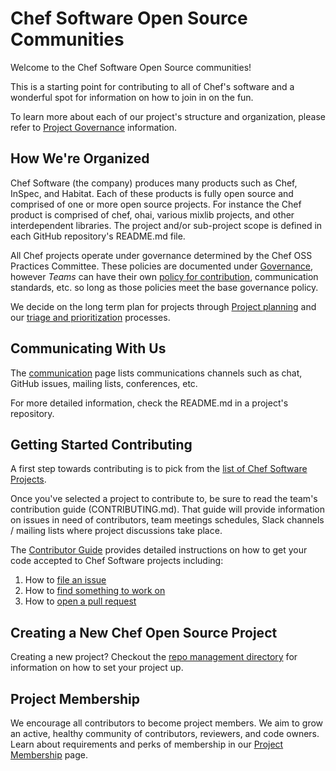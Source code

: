 # Chef Software Open Source Communities

Welcome to the Chef Software Open Source communities!

This is a starting point for contributing to all of Chef's software and a wonderful spot for information on how to join in on the fun.

To learn more about each of our project's structure and organization, please refer to [Project Governance](governance.md) information.

## How We're Organized

Chef Software (the company) produces many products such as Chef, InSpec, and Habitat. Each of these products is fully open source and comprised of one or more open source projects. For instance the Chef product is comprised of chef, ohai, various mixlib projects, and other interdependent libraries. The project and/or sub-project scope is defined in each GitHub repository's README.md file.

All Chef projects operate under governance determined by the Chef OSS Practices Committee. These policies are documented under [Governance](governance.md), however *Teams* can have their own [policy for contribution](repo-management/project-required-setup.md#CONTRIBUTING.md), communication standards, etc. so long as those policies meet the base governance policy.

We decide on the long term plan for projects through [Project planning](contributors/guide/project-planning.md) and our [triage and prioritization](contributors/guide/issue-triage.md) processes.

## Communicating With Us

The [communication](communication/README.md) page lists communications channels such as chat, GitHub issues, mailing lists, conferences, etc.

For more detailed information, check the README.md in a project's repository.

## Getting Started Contributing

A first step towards contributing is to pick from the [list of Chef Software Projects](projects-list.md).

Once you've selected a project to contribute to, be sure to read the team's contribution guide (CONTRIBUTING.md). That guide will provide information on issues in need of contributors, team meetings schedules, Slack channels / mailing lists where project discussions take place.

The [Contributor Guide](contributors/guide/README.md) provides detailed instructions on how to get your code accepted to Chef Software projects including:

  1. How to [file an issue](contributors/guide/README.md#file-an-issue)
  2. How to [find something to work on](contributors/guide/README.md#find-something-to-work-on)
  3. How to [open a pull request](contributors/guide/README.md#open-a-pull-request)

## Creating a New Chef Open Source Project

Creating a new project? Checkout the [repo management directory](repo-management) for information on how to set your project up.

## Project Membership

We encourage all contributors to become project members. We aim to grow an active, healthy community of contributors, reviewers, and code owners. Learn about requirements and perks of membership in our [Project Membership](project-membership.md) page.
